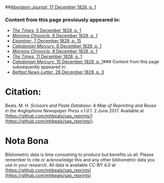 ##[*Aberdeen Journal*, 17 December 1828, p. 1](https://mhbeals.github.io/sap_html/Aberdeen-Journal/Aberdeen-Journal-17-December-1828-p-1)

### Content from this page previously appeared in:
+ [*The Times*, 5 December 1828, p. 1](https://mhbeals.github.io/sap_html/The-Times/The-Times-5-December-1828-p-1)
+ [*Morning Chronicle*, 6 December 1828, p. 1](https://mhbeals.github.io/sap_html/Morning-Chronicle/Morning-Chronicle-6-December-1828-p-1)
+ [*Examiner*, 7 December 1828, p. 15](https://mhbeals.github.io/sap_html/Examiner/Examiner-7-December-1828-p-15)
+ [*Caledonian Mercury*, 8 December 1828, p. 1](https://mhbeals.github.io/sap_html/Caledonian-Mercury/Caledonian-Mercury-8-December-1828-p-1)
+ [*Morning Chronicle*, 8 December 1828, p. 1](https://mhbeals.github.io/sap_html/Morning-Chronicle/Morning-Chronicle-8-December-1828-p-1)
+ [*The Times*, 11 December 1828, p. 1](https://mhbeals.github.io/sap_html/The-Times/The-Times-11-December-1828-p-1)
+ [*Caledonian Mercury*, 15 December 1828, p. 1](https://mhbeals.github.io/sap_html/Caledonian-Mercury/Caledonian-Mercury-15-December-1828-p-1)### Content from this page subsequently appeared in:
+ [*Belfast News-Letter*, 26 December 1828, p. 3](https://mhbeals.github.io/sap_html/Belfast-News-Letter/Belfast-News-Letter-26-December-1828-p-3)
                    
# Citation: 

Beals. M. H. *Scissors and Paste Database: A Map of Reprinting and Reuse in the Anglophone Newspaper Press v.1.0.1.* 2 June 2017. Available at [https://github.com/mhbeals/sap_reprints/](https://github.com/mhbeals/sap_reprints/). 
                    
# Nota Bona

Bibliometric data is time consuming to produce but benefits us all. Please remember to cite or acknowledge this and any other bibliometric data you use in your research. All data is available CC-BY 4.0 at [https://github.com/mhbeals/sap_reprints](https://github.com/mhbeals/sap_reprints)